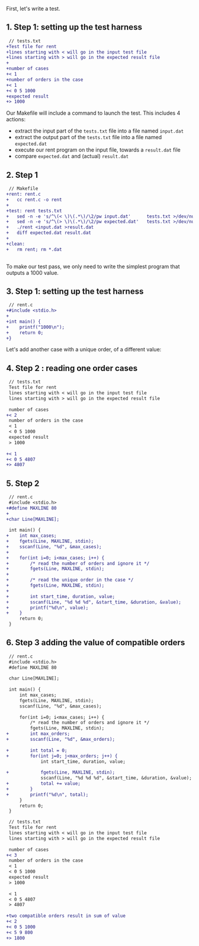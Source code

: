 First, let's write a test.

## 1. Step 1: setting up the test harness

```diff
 // tests.txt
+Test file for rent
+lines starting with < will go in the input test file
+lines starting with > will go in the expected result file
+
+number of cases
+< 1
+number of orders in the case
+< 1
+< 0 5 1000
+expected result
+> 1000
```

Our Makefile will include a command to launch the test. This includes 4 actions:

- extract the input part of the `tests.txt` file into a file named `input.dat`
- extrxct the output part of the `tests.txt` file into a file named `expected.dat`
- execute our rent program on the input file, towards a `result.dat` file
- compare `expected.dat` and (actual) `result.dat`

## 2. Step 1

```diff
 // Makefile
+rent: rent.c
+	cc rent.c -o rent
+
+test: rent tests.txt
+	sed -n -e 's/^\(< \)\(.*\)/\2/pw input.dat'      tests.txt >/dev/null
+	sed -n -e 's/^\(> \)\(.*\)/\2/pw expected.dat'   tests.txt >/dev/null
+	./rent <input.dat >result.dat
+	diff expected.dat result.dat
+
+clean:
+	rm rent; rm *.dat
 
```

To make our test pass, we only need to write the simplest program that outputs a 1000 value.

## 3. Step 1: setting up the test harness

```diff
 // rent.c
+#include <stdio.h>
+
+int main() {
+    printf("1000\n");
+    return 0;
+}
```

Let's add another case with a unique order, of a different value:

## 4. Step 2 : reading one order cases

```diff
 // tests.txt
 Test file for rent
 lines starting with < will go in the input test file
 lines starting with > will go in the expected result file
 
 number of cases
+< 2
 number of orders in the case
 < 1
 < 0 5 1000
 expected result
 > 1000
 
+< 1
+< 0 5 4807
+> 4807
```

## 5. Step 2

```diff
 // rent.c
 #include <stdio.h>
+#define MAXLINE 80
+
+char Line[MAXLINE];
 
 int main() {
+    int max_cases;
+    fgets(Line, MAXLINE, stdin);
+    sscanf(Line, "%d", &max_cases);
+
+    for(int i=0; i<max_cases; i++) {
+        /* read the number of orders and ignore it */
+        fgets(Line, MAXLINE, stdin); 
+
+        /* read the unique order in the case */
+        fgets(Line, MAXLINE, stdin);
+
+        int start_time, duration, value;
+        sscanf(Line, "%d %d %d", &start_time, &duration, &value);
+        printf("%d\n", value);
+    }
     return 0;
 }
```

## 6. Step 3 adding the value of compatible orders

```diff
 // rent.c
 #include <stdio.h>
 #define MAXLINE 80
 
 char Line[MAXLINE];
 
 int main() {
     int max_cases;
     fgets(Line, MAXLINE, stdin);
     sscanf(Line, "%d", &max_cases);
 
     for(int i=0; i<max_cases; i++) {
         /* read the number of orders and ignore it */
         fgets(Line, MAXLINE, stdin); 
+        int max_orders;
+        sscanf(Line, "%d", &max_orders);
 
+        int total = 0;
+        for(int j=0; j<max_orders; j++) {
             int start_time, duration, value;
 
+            fgets(Line, MAXLINE, stdin);
             sscanf(Line, "%d %d %d", &start_time, &duration, &value);
+            total += value;
+        }
+        printf("%d\n", total);
     }
     return 0;
 }
```
```diff
 // tests.txt
 Test file for rent
 lines starting with < will go in the input test file
 lines starting with > will go in the expected result file
 
 number of cases
+< 3
 number of orders in the case
 < 1
 < 0 5 1000
 expected result
 > 1000
 
 < 1
 < 0 5 4807
 > 4807
 
+two compatible orders result in sum of value
+< 2
+< 0 5 1000
+< 5 9 800
+> 1800
```


